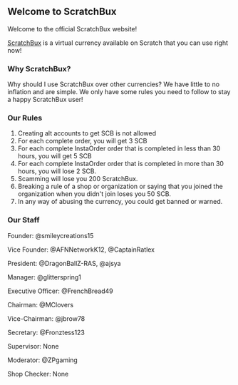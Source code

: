 ## Welcome to ScratchBux

Welcome to the official ScratchBux website!

[ScratchBux](https://scratch.mit.edu/discuss/topic/353268) is a virtual currency available on Scratch that you can use right now!

### Why ScratchBux?

Why should I use ScratchBux over other currencies?
We have little to no inflation and are simple. We only have some rules you need to follow to stay a happy ScratchBux user!

### Our Rules

1. Creating alt accounts to get SCB is not allowed
2. For each complete order, you will get 3 SCB
3. For each complete InstaOrder order that is completed in less than 30 hours, you will get 5 SCB
4. For each complete InstaOrder order that is completed in more than 30 hours, you will lose 2 SCB.
5. Scamming will lose you 200 ScratchBux.
6. Breaking a rule of a shop or organization or saying that you joined the organization when you didn't join loses you 50 SCB.
6. In any way of abusing the currency, you could get banned or warned.

### Our Staff

Founder: @smileycreations15

Vice Founder: @AFNNetworkK12, @CaptainRatlex

President: @DragonBallZ-RAS, @ajsya

Manager: @glitterspring1

Executive Officer: @FrenchBread49

Chairman: @MClovers

Vice-Chairman: @jbrow78

Secretary: @Fronztess123

Supervisor: None

Moderator: @ZPgaming

Shop Checker: None
